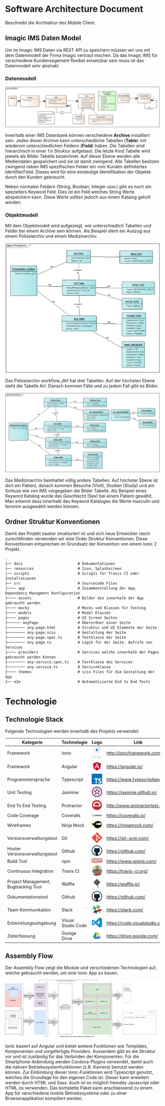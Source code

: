 # Software Architecture Document

Beschreibt die Archtiektur des Mobile Client.

## Imagic IMS Daten Model
Um im Imagic IMS Daten via REST API zu speichern müssen wir uns mit dem Datenmodell der Firma Imagic vertraut machen.
Da das Imagic IMS für verschiedene Kundensegement flexibel einsetzbar sein muss ist das Datenmodell sehr abstrakt.

### Datenmodell

![IMS Datenmodell](images/Ims_Datenmodell.png)

Innerhalb einer IMS Datenbank können verschiedene **Archive** installiert sein. Jedes dieser Archive kann unterschiedliche Tabellen (**Table**) mit wiederum unterschiedlichen Feldern (**Field**) haben. Die Tabellen sind hierarchisch in einer 1:n Struktur aufgebaut. Die letzte Kind Tabelle wird jeweils als Bilder Tabelle bezeichnet. Auf dieser Ebene werden alle Mediendaten gespeichert und sie ist damit zwingend. Alle Tabellen besitzen zwingend neben IMS spezifischen Felder ein vom Kunden definitertes IdentifierField. Dieses wird für eine eindeutige Identifikation der Objekte durch den Kunden gebraucht.

Neben normalen Feldern (String, Boolean, Integer usw.) gibt es noch ein speziellers Keyword Feld. Dies ist ein Feld welches String Werte abspeichern kann. Diese Werte sollten jedoch aus einem Katalog geholt werden.

### Objektmodell
Mit dem Objektmodell wird aufgezeigt, wie unterschiedlich Tabellen und Felder bei einem Archive sein können. Als Beispiel dient ein Auszug aus einem Polizeiarchiv und einem Medizinarchiv.

![Objektmodell Polizeiarchiv](images/Polizeiarchiv_Objektmodell.png)

Das Polizeiarchiv workflow_db1 hat drei Tabellen. Auf der höchsten Ebene steht die Tabelle Art. Danach kommen Fälle und zu jedem Fall gibt es Bilder.

![Objektmodell Medizinarchiv](images/Medizinarchiv_Objectmodell.png)

Das Medizinarchiv beinhaltet völlig andere Tabellen. Auf höchster Ebene ist dort ein Patient, danach kommen Besuche (Visit), Studien (Study) und am Schluss wie von IMS vorgegeben die Bilder Tabelle. Als Beispiel eines Keyword Katalog wurde das Geschlecht (Sex) bei einem Patient gewählt. Man erkennt dass innerhalb des Keyword Kataloges die Werte masculin und feminim ausgewählt werden können.

## Ordner Struktur Konventionen

Damit das Projekt sauber strukturiert ist und sich neue Entwickler rasch zurechtfinden verwenden wir eine Order Struktur Konventionen. Diese Konventionen entsprechen im Grundsatz der Konvention von einem Ionic 2 Projekt.  

    .
    ├── docs                         # Dokumentationen
    ├── resources                    # Icon, Splashscreen
    |── scripts                      # Scripts für Travis CI oder Installationen
    ├── src                          # Sourcecode Files
    ├──── app                        # Zusammenstellung der App, Dependency Managment Konfiguration
    ├──── assets                     # Bilder die innerhalb der App gebraucht werden
    ├──── mocks                      # Mocks und Klassen für Testing
    ├──── models                     # Model Klassen
    ├──── pages                      # UI Screen Seiten
    ├────── anyPage                  # Überordner einer Seite
    ├──────── any-page.html          # Struktur und UI Elemente der Seite
    ├──────── any-page.scss          # Gestaltung der Seite
    ├──────── any-page.spec.ts       # Testklasse der Seite
    ├──────── any-page.ts            # Logik für der Seite. Aufrufe von Services
    ├──── providers                  # Services welche innerhalb der Pages gebraucht werden können
    ├──────── any-service.spec.ts    # Testklasse des Services
    ├──────── any-service.ts         # Serviceklasse
    ├──── themes                     # scss Files für die Gestaltung der App 
    ├── e2e                          # Automatisierte End to End Tests

# Technologie

## Technologie Stack

Folgende Technologien werden innerhalb des Projekts verwendet:

| Kategorie                            | Technologie        | Logo                            | Link                                    |
|--------------------------------------|--------------------|---------------------------------|-----------------------------------------|
| Framework                            | Ionic              | ![Ionic](images/logo/Ionic_Logo.jpg) | http://ionicframework.com/              |
| Framework                         | Angular            | ![Angular](images/logo/Angular_Logo.jpg) | https://angular.io/                     |
| Programmiersprache                   | Typescript         | ![Typescript](images/logo/Typescript_Logo.jpg) | https://www.typescriptlang.org          |
| Unit Testing                         | Jasmine            | ![Jasmine](images/logo/Jasmine_Logo.jpg) | https://jasmine.github.io/              |
| End To End Testing                   | Protractor         | ![Protractor](images/logo/Protractor_Logo.jpg) | http://www.protractortest.org/        |
| Code Coverage                   | Coveralls         | ![Coveralls](images/logo/Coveralls_Logo.jpg) | https://coveralls.io/        |
| Wireframes                   | Ninja Mock         | ![NinjaMock](images/logo/Ninjamock_Logo.jpg) | https://ninjamock.com/        |
| Versionsverwaltungstool              | Git                | ![Git](images/logo/Git_Logo.jpg) | https://git-scm.com/                    |
| Hoster Versionsverwaltungstool       | Github             | ![Github](images/logo/Github_Logo.jpg) | https://github.com/                     |
| Build Tool                           | npm                | ![npm](images/logo/npm_Logo.jpg) | https://www.npmjs.com/                  |
| Continuous Integration               | Travis CI          | ![Travis CI](images/logo/Travis_CI_Logo.jpg) | https://travis-ci.org/                  |
| Project Management, Bugtracking Tool | Waffle             | ![Waffle](images/logo/Waffle_Logo.jpg) | https://waffle.io/                      |
| Dokumentationstool                   | Github             | ![Github](images/logo/Github_Logo.jpg) | https://github.com/                     |
| Team Kommunikation                   | Slack              | ![Slack](images/logo/Slack_Logo.jpg) | https://slack.com/                      |
| Entwicklungsumgebung                 | Visual Studio Code | ![Visual Studio Code](images/logo/Visual_Studio_Code_Logo.jpg) | https://code.visualstudio.com/          |
| Zeiterfassung                        | Goolge Drive       | ![Google Drive](images/logo/Google_Drive_Logo.jpg) | https://drive.google.com/ |

## Assembly Flow
Der Assembly Flow zeigt die Module und verschiedenen Technologien auf, welche gebraucht werden, um eine Ionic App zu bauen.

![Assembly FLow](images/assembly_flow.png)

Ionic basiert auf Angular und bietet weitere Funktionen wie Templates, Komponenten und vorgefertigte Providers. Ausserdem gibt es die Struktur vor und ist zuständig für das Verbinden der Komponenten. Für die Smartphone-Anbindung werden Cordova-Plugins verwendet, damit auch die nativen Betriebssystemfunktionen (z.B. Kamera) benutzt werden können. Zur Einbindung dieser Ionic-Funktionen wird Typescript genutzt, welches die Grundlage für den eigenen Code ist. Dieser kann erweitert werden durch HTML und Sass. Auch ist es möglich fremdes Javascript oder HTML zu verwenden. Das komplette Paket kann anschliessend zu einem App für verschiedene mobile Betriebssysteme oder zu einer Browserapplikation kompiliert werden.
